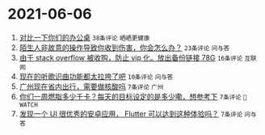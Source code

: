 # 2021-06-06

1. [对比一下你们的办公桌](https://www.v2ex.com/t/781653) `38条评论` `晒晒更健康`
1. [陌生人非故意的操作导致你收到伤害，你会怎么办？](https://www.v2ex.com/t/781658) `23条评论` `问与答`
1. [由于 stack overflow 被收购，防止 vip 化。放出备份链接 78G](https://www.v2ex.com/t/781651) `16条评论` `互联网`
1. [现在的听歌识曲功能都太拉垮了吧](https://www.v2ex.com/t/781669) `10条评论` `问与答`
1. [广州现在省内出行，需要做核酸吗](https://www.v2ex.com/t/781675) `7条评论` `广州`
1. [你们一周燃脂多少千卡？每天的目标设定的是多少嘞，想参考下](https://www.v2ex.com/t/781672) `7条评论` ` WATCH`
1. [发现一个 UI 很优秀的安卓应用， Flutter 可以达到这种体验吗？](https://www.v2ex.com/t/781654) `7条评论` `问与答`
